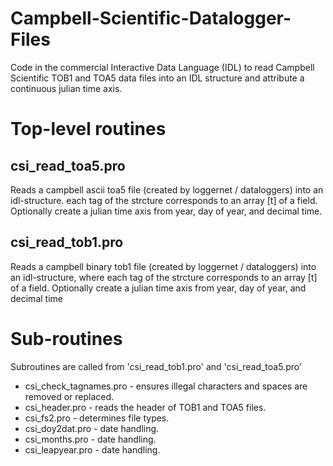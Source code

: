Campbell-Scientific-Datalogger-Files
====================================

Code in the commercial Interactive Data Language (IDL) to read Campbell Scientific TOB1 and TOA5 data files 
into an IDL structure and attribute a continuous julian time axis.

Top-level routines
====================================

csi_read_toa5.pro
------------------------------------

Reads a campbell ascii toa5 file (created by loggernet / dataloggers) into
an idl-structure. each tag of the strcture corresponds to an array [t]
of a field. Optionally create a julian time axis from year, day of year,
and decimal time.

csi_read_tob1.pro
------------------------------------

Reads a campbell binary tob1 file (created by loggernet / dataloggers) into
an idl-structure, where each tag of the strcture corresponds to an array [t]
of a field. Optionally create a julian time axis from year, day of year,
and decimal time

Sub-routines
====================================

Subroutines are called from 'csi_read_tob1.pro' and 'csi_read_toa5.pro'

* csi_check_tagnames.pro - ensures illegal characters and spaces are removed or replaced.
* csi_header.pro - reads the header of TOB1 and TOA5 files.
* csi_fs2.pro - determines file types.
* csi_doy2dat.pro - date handling.
* csi_months.pro - date handling.
* csi_leapyear.pro - date handling.
